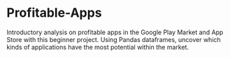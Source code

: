 # Profitable-Apps
 Introductory analysis on profitable apps in the Google Play Market and App Store with this beginner project. Using Pandas dataframes, uncover which kinds of applications have the most potential within the market. 


